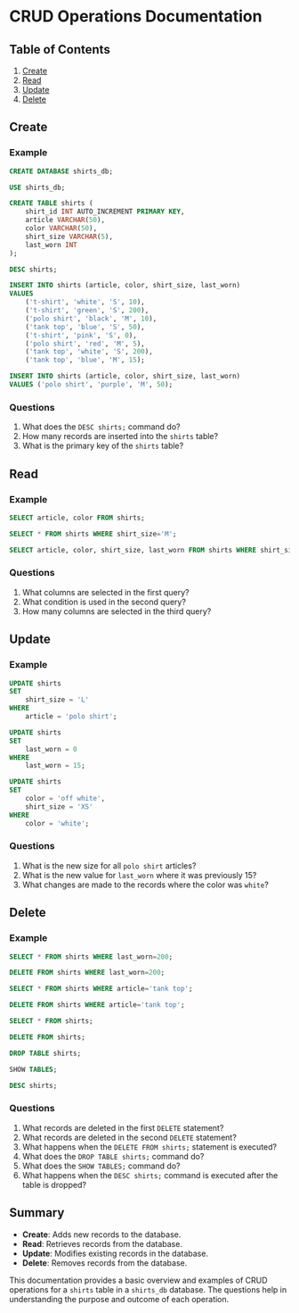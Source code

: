 
# CRUD Operations Documentation

## Table of Contents

1. [Create](#create)
2. [Read](#read)
3. [Update](#update)
4. [Delete](#delete)

## Create

### Example

```sql
CREATE DATABASE shirts_db;

USE shirts_db;

CREATE TABLE shirts (
    shirt_id INT AUTO_INCREMENT PRIMARY KEY,
    article VARCHAR(50),
    color VARCHAR(50),
    shirt_size VARCHAR(5),
    last_worn INT
);

DESC shirts;

INSERT INTO shirts (article, color, shirt_size, last_worn)
VALUES
    ('t-shirt', 'white', 'S', 10),
    ('t-shirt', 'green', 'S', 200),
    ('polo shirt', 'black', 'M', 10),
    ('tank top', 'blue', 'S', 50),
    ('t-shirt', 'pink', 'S', 0),
    ('polo shirt', 'red', 'M', 5),
    ('tank top', 'white', 'S', 200),
    ('tank top', 'blue', 'M', 15);

INSERT INTO shirts (article, color, shirt_size, last_worn)
VALUES ('polo shirt', 'purple', 'M', 50);
```

### Questions

1. What does the `DESC shirts;` command do?
2. How many records are inserted into the `shirts` table?
3. What is the primary key of the `shirts` table?

## Read

### Example

```sql
SELECT article, color FROM shirts;

SELECT * FROM shirts WHERE shirt_size='M';

SELECT article, color, shirt_size, last_worn FROM shirts WHERE shirt_size='M';
```

### Questions

1. What columns are selected in the first query?
2. What condition is used in the second query?
3. How many columns are selected in the third query?

## Update

### Example

```sql
UPDATE shirts
SET
    shirt_size = 'L'
WHERE
    article = 'polo shirt';

UPDATE shirts
SET
    last_worn = 0
WHERE
    last_worn = 15;

UPDATE shirts
SET
    color = 'off white',
    shirt_size = 'XS'
WHERE
    color = 'white';
```

### Questions

1. What is the new size for all `polo shirt` articles?
2. What is the new value for `last_worn` where it was previously 15?
3. What changes are made to the records where the color was `white`?

## Delete

### Example

```sql
SELECT * FROM shirts WHERE last_worn=200;

DELETE FROM shirts WHERE last_worn=200;

SELECT * FROM shirts WHERE article='tank top';

DELETE FROM shirts WHERE article='tank top';

SELECT * FROM shirts;

DELETE FROM shirts;

DROP TABLE shirts;

SHOW TABLES;

DESC shirts;
```

### Questions

1. What records are deleted in the first `DELETE` statement?
2. What records are deleted in the second `DELETE` statement?
3. What happens when the `DELETE FROM shirts;` statement is executed?
4. What does the `DROP TABLE shirts;` command do?
5. What does the `SHOW TABLES;` command do?
6. What happens when the `DESC shirts;` command is executed after the table is dropped?

## Summary

- **Create**: Adds new records to the database.
- **Read**: Retrieves records from the database.
- **Update**: Modifies existing records in the database.
- **Delete**: Removes records from the database.

This documentation provides a basic overview and examples of CRUD operations for a `shirts` table in a `shirts_db` database. The questions help in understanding the purpose and outcome of each operation.
